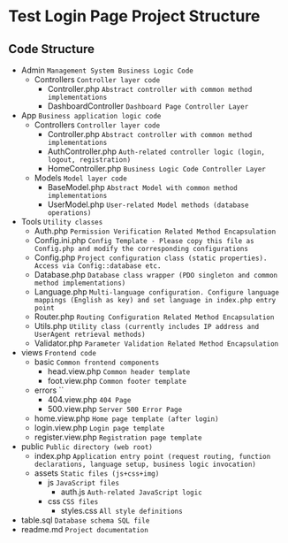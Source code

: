 # Test Login Page Project Structure

## Code Structure

- Admin `Management System Business Logic Code`
    - Controllers `Controller layer code`
        - Controller.php    `Abstract controller with common method implementations`
        - DashboardController `Dashboard Page Controller Layer`
- App `Business application logic code`
    - Controllers `Controller layer code`
        - Controller.php    `Abstract controller with common method implementations`
        - AuthController.php  `Auth-related controller logic (login, logout, registration)`
        - HomeController.php  `Business Logic Code Controller Layer`
    - Models  `Model layer code`
        - BaseModel.php  `Abstract Model with common method implementations`
        - UserModel.php  `User-related Model methods (database operations)`
- Tools  `Utility classes`
    - Auth.php  `Permission Verification Related Method Encapsulation`
    - Config.ini.php
      `Config Template - Please copy this file as Config.php and modify the corresponding configurations`
    - Config.php  `Project configuration class (static properties). Access via Config::database etc.`
    - Database.php  `Database class wrapper (PDO singleton and common method implementations)`
    - Language.php
      `Multi-language configuration. Configure language mappings (English as key) and set language in index.php entry point`
    - Router.php   `Routing Configuration Related Method Encapsulation`
    - Utils.php   `Utility class (currently includes IP address and UserAgent retrieval methods)`
    - Validator.php   `Parameter Validation Related Method Encapsulation`
- views  `Frontend code`
    - basic  `Common frontend components`
        - head.view.php  `Common header template`
        - foot.view.php  `Common footer template`
    - errors    ``
        - 404.view.php    `404 Page`
        - 500.view.php    `Server 500 Error Page`
    - home.view.php  `Home page template (after login)`
    - login.view.php  `Login page template`
    - register.view.php  `Registration page template`
- public  `Public directory (web root)`
    - index.php
      `Application entry point (request routing, function declarations, language setup, business logic invocation)`
    - assets  `Static files (js+css+img)`
        - js  `JavaScript files`
            - auth.js  `Auth-related JavaScript logic`
        - css  `CSS files`
            - styles.css  `All style definitions`
- table.sql  `Database schema SQL file`
- readme.md  `Project documentation`